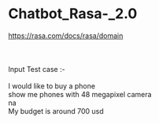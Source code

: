 # Chatbot_Rasa-_2.0
https://rasa.com/docs/rasa/domain</br>
</br></br></br>
Input Test case :-
</br></br>
I would like to buy a phone</br>
show me phones with 48 megapixel camera</br>
na</br>
My budget is around 700 usd</br>
